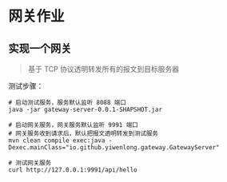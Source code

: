 # 网关作业
## 实现一个网关
> 基于 TCP 协议透明转发所有的报文到目标服务器

测试步骤：
```shell script
# 启动测试服务，服务默认监听 8088 端口
java -jar gateway-server-0.0.1-SHAPSHOT.jar

# 启动网关服务，网关服务默认监听 9991 端口
# 网关服务收到请求后，默认把报文透明转发到测试服务
mvn clean compile exec:java -Dexec.mainClass="io.github.yiwenlong.gateway.GatewayServer"

# 测试网关服务
curl http://127.0.0.1:9991/api/hello
```